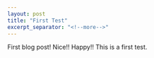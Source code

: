 ```yaml
---
layout: post
title: "First Test"
excerpt_separator: "<!--more-->"
---
```

First blog post! Nice!! <!--more-->Happy!! This is a first test.
